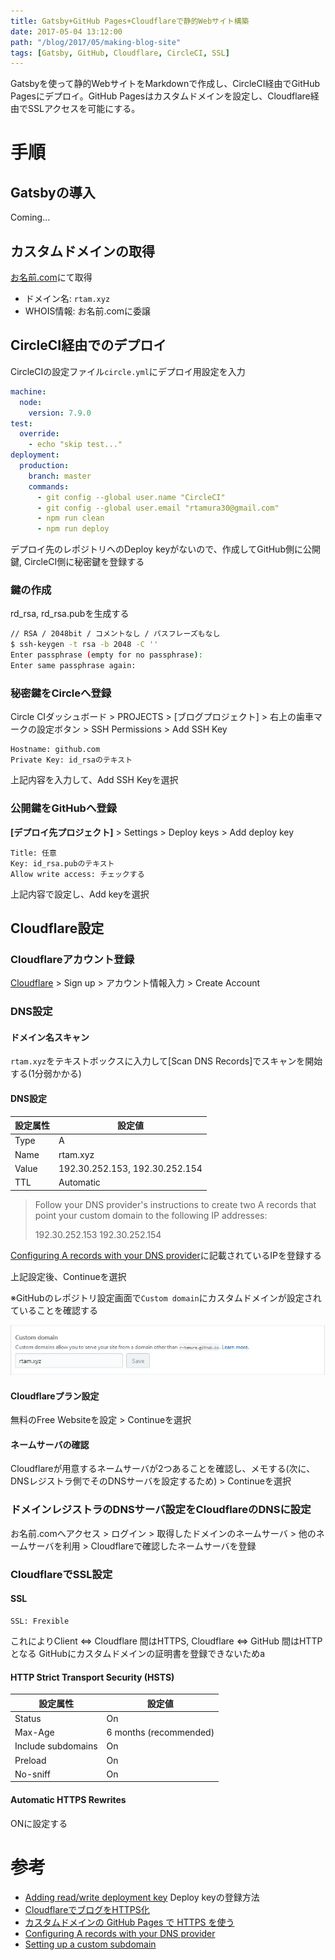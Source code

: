 ```yaml
---
title: Gatsby+GitHub Pages+Cloudflareで静的Webサイト構築
date: 2017-05-04 13:12:00
path: "/blog/2017/05/making-blog-site"
tags: [Gatsby, GitHub, Cloudflare, CircleCI, SSL]
---
```

Gatsbyを使って静的WebサイトをMarkdownで作成し、CircleCI経由でGitHub Pagesにデプロイ。GitHub Pagesはカスタムドメインを設定し、Cloudflare経由でSSLアクセスを可能にする。

# 手順

## Gatsbyの導入

Coming...


## カスタムドメインの取得

[お名前.com](http://www.onamae.com/)にて取得

 - ドメイン名: `rtam.xyz`
 - WHOIS情報: お名前.comに委譲

## CircleCI経由でのデプロイ

CircleCIの設定ファイル`circle.yml`にデプロイ用設定を入力
```yml circle.yml
machine:
  node:
    version: 7.9.0
test:
  override:
    - echo "skip test..."
deployment:
  production:
    branch: master
    commands:
      - git config --global user.name "CircleCI"
      - git config --global user.email "rtamura30@gmail.com"
      - npm run clean
      - npm run deploy
```

デプロイ先のレポジトリへのDeploy keyがないので、作成してGitHub側に公開鍵, CircleCI側に秘密鍵を登録する

### 鍵の作成
rd_rsa, rd_rsa.pubを生成する

```bash
// RSA / 2048bit / コメントなし / パスフレーズもなし
$ ssh-keygen -t rsa -b 2048 -C ''
Enter passphrase (empty for no passphrase):
Enter same passphrase again:
```

### 秘密鍵をCircleへ登録
Circle CIダッシュボード > PROJECTS > [ブログプロジェクト] > 右上の歯車マークの設定ボタン > SSH Permissions > Add SSH Key

```
Hostname: github.com
Private Key: id_rsaのテキスト
```

上記内容を入力して、Add SSH Keyを選択

### 公開鍵をGitHubへ登録

**[デプロイ先プロジェクト]** > Settings > Deploy keys > Add deploy key

```
Title: 任意
Key: id_rsa.pubのテキスト
Allow write access: チェックする
```
上記内容で設定し、Add keyを選択


## Cloudflare設定

### Cloudflareアカウント登録

[Cloudflare](https://www.cloudflare.com/) > Sign up > アカウント情報入力 > Create Account

### DNS設定

#### ドメイン名スキャン
`rtam.xyz`をテキストボックスに入力して[Scan DNS Records]でスキャンを開始する(1分弱かかる)

#### DNS設定

設定属性| 設定値
-------|---------------------
 Type  | A
 Name  | rtam.xyz
 Value | 192.30.252.153, 192.30.252.154
 TTL   | Automatic


>Follow your DNS provider's instructions to create two A records that point your custom domain to the following IP addresses:
>
> 192.30.252.153
> 192.30.252.154

[Configuring A records with your DNS provider](https://help.github.com/articles/setting-up-an-apex-domain/#configuring-a-records-with-your-dns-provider)に記載されているIPを登録する

上記設定後、Continueを選択

※GitHubのレポジトリ設定画面で`Custom domain`にカスタムドメインが設定されていることを確認する

![custom-domain](custom-domain.jpg)

#### Cloudflareプラン設定

 無料のFree Websiteを設定 > Continueを選択

#### ネームサーバの確認

Cloudflareが用意するネームサーバが2つあることを確認し、メモする(次に、DNSレジストラ側でそのDNSサーバを設定するため) > Continueを選択

### ドメインレジストラのDNSサーバ設定をCloudflareのDNSに設定

お名前.comへアクセス > ログイン > 取得したドメインのネームサーバ > 他のネームサーバを利用 > Cloudflareで確認したネームサーバを登録


### CloudflareでSSL設定

#### SSL

```
SSL: Frexible
```

これによりClient <=> Cloudflare 間はHTTPS, Cloudflare <=> GitHub 間はHTTPとなる
GitHubにカスタムドメインの証明書を登録できないためa

#### HTTP Strict Transport Security (HSTS)

設定属性| 設定値
-------|---------------------
Status | On
Max-Age | 6 months (recommended)
Include subdomains | On
Preload | On
No-sniff | On


#### Automatic HTTPS Rewrites

ONに設定する

# 参考
 - [Adding read/write deployment key](https://circleci.com/docs/1.0/adding-read-write-deployment-key/) Deploy keyの登録方法
 - [CloudflareでブログをHTTPS化](https://www.kaitoy.xyz/2016/07/01/https-support-by-cloudflare/)
 - [カスタムドメインの GitHub Pages で HTTPS を使う](http://qiita.com/superbrothers/items/95e5723e9bd320094537)
 - [Configuring A records with your DNS provider](https://help.github.com/articles/setting-up-an-apex-domain/#configuring-a-records-with-your-dns-provider)
 - [Setting up a custom subdomain](https://help.github.com/articles/setting-up-a-custom-subdomain/)

